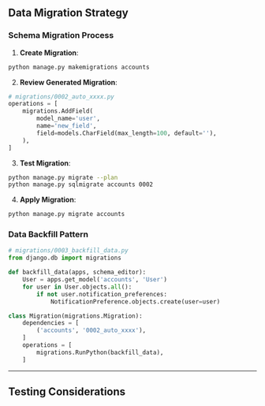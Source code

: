 ## Data Migration Strategy

### Schema Migration Process

1. **Create Migration**:

```bash
python manage.py makemigrations accounts
```

2. **Review Generated Migration**:

```python
# migrations/0002_auto_xxxx.py
operations = [
    migrations.AddField(
        model_name='user',
        name='new_field',
        field=models.CharField(max_length=100, default=''),
    ),
]
```

3. **Test Migration**:

```bash
python manage.py migrate --plan
python manage.py sqlmigrate accounts 0002
```

4. **Apply Migration**:

```bash
python manage.py migrate accounts
```

### Data Backfill Pattern

```python
# migrations/0003_backfill_data.py
from django.db import migrations

def backfill_data(apps, schema_editor):
    User = apps.get_model('accounts', 'User')
    for user in User.objects.all():
        if not user.notification_preferences:
            NotificationPreference.objects.create(user=user)

class Migration(migrations.Migration):
    dependencies = [
        ('accounts', '0002_auto_xxxx'),
    ]
    operations = [
        migrations.RunPython(backfill_data),
    ]
```

---

## Testing Considerations
